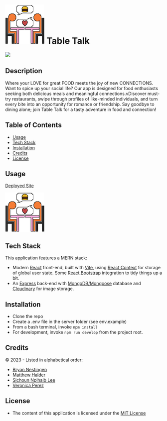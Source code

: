 # [![Table Talk home page welcoming visitors to signup or login to connect with other foodies.](/client/public/assets/TableTalk.png)](https://table-talk-5dc7ec66643d.herokuapp.com/) Table Talk


[![](https://img.shields.io/badge/License-MIT_License-blue)](https://choosealicense.com/licenses/mit/)

## Description

Where your LOVE for great FOOD meets the joy of new CONNECTIONS. Want to spice up your social life? Our app is designed for food enthusiasts seeking both delicious meals and meaningful connections.vDiscover must-try restaurants, swipe through profiles of like-minded individuals, and turn every bite into an opportunity for romance or friendship. Say goodbye to dining alone; join Table Talk for a tasty adventure in food and connection!


## Table of Contents
- [Usage](#usage)
- [Tech Stack](#tech-stack)
- [Installation](#installation)
- [Credits](#credits)
- [License](#license)

## Usage

[Deployed Site](https://table-talk-5dc7ec66643d.herokuapp.com/)

[![Table Talk home page welcoming visitors to signup or login to connect with other foodies.](/client/public/assets/TableTalk.png)](https://table-talk-5dc7ec66643d.herokuapp.com/)

## Tech Stack 
This application features a MERN stack:
- Modern [React](https://react.dev/) front-end, built with [Vite](https://vitejs.dev/), using [React Context](https://react.dev/reference/react/createContext) for storage of global user state. Some [React Bootstrap](https://react-bootstrap.netlify.app/) integration to tidy things up a bit.
- An [Express](https://expressjs.com/) back-end with [MongoDB/Mongoose](https://www.mongodb.com/) database and [Cloudinary](https://cloudinary.com/) for image storage.

## Installation 

- Clone the repo
- Create a .env file in the server folder (see env.example)
- From a bash terminal, invoke `npm install`
- For development, invoke `npm run develop` from the project root.


## Credits
© 2023 - Listed in alphabetical order:
- [Bryan Nestingen](https://bryan-nestingen.com)
- [Matthew Halder](https://github.com/mhalder4) 
- [Sichoun Nplhaib Lee](https://github.com/DDXP3)
- [Veronica Perez](https://github.com/VernPG)


## License

- The content of this application is licensed under the [MIT License](https://choosealicense.com/licenses/mit/)




